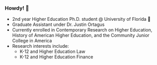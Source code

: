 ### Howdy! 🤠

- 2nd year Higher Education Ph.D. student @ University of Florida 🐊 
- Graduate Assistant under Dr. Justin Ortagus
- Currently enrolled in Contemporary Research on Higher Education, History of American Higher Education, and the Community Junior College in America
- Research interests include: 
  - K-12 and Higher Education Law 
  - K-12 and Higher Education Finance





<!--
**apeters45/apeters45** is a ✨ _special_ ✨ repository because its `README.md` (this file) appears on your GitHub profile.

Here are some ideas to get you started:

- 🔭 I’m currently working on ...
- 🌱 I’m currently learning ...
- 👯 I’m looking to collaborate on ...
- 🤔 I’m looking for help with ...
- 💬 Ask me about ...
- 📫 How to reach me: ...
- 😄 Pronouns: ...
- ⚡ Fun fact: ...
-->
